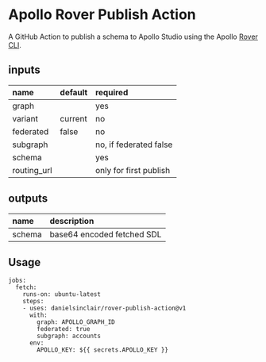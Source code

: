 # Apollo Rover Publish Action

A GitHub Action to publish a schema to Apollo Studio using the Apollo [Rover CLI](https://www.apollographql.com/docs/rover/).

## inputs
| name        | default | required               |
| :---------- | :------ | :--------------------- |
| graph       |         | yes                    |
| variant     | current | no                     |
| federated   | false   | no                     |
| subgraph    |         | no, if federated false |
| schema      |         | yes                    |
| routing_url |         | only for first publish |

## outputs
| name   | description                |
| :----- | :------------------------- |
| schema | base64 encoded fetched SDL |

## Usage
```
jobs:
  fetch:
    runs-on: ubuntu-latest
    steps:
    - uses: danielsinclair/rover-publish-action@v1
      with:
        graph: APOLLO_GRAPH_ID
        federated: true
        subgraph: accounts
      env:
        APOLLO_KEY: ${{ secrets.APOLLO_KEY }}
```